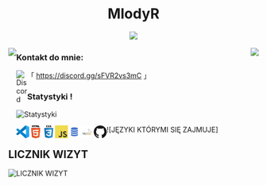 
<h1 align="center">MlodyR</h1>

<p align="center">
  <img src="https://readme-typing-svg.herokuapp.com/?center=true&vCenter=true&color=da3287&width=500&lines=+discord.gg/sFVR2vs3mC" />
</p>


<img align="left" height="200" src="https://media.giphy.com/media/YMkdLKfomkpDGNM9NB/giphy.gif"/>

<img align="right" height="100" src="https://media.giphy.com/media/YMkdLKfomkpDGNM9NB/giphy.gif"/>

### Kontakt do mnie: 

「 <img align="left" alt="Discord" width="22px" src="https://cdn.jsdelivr.net/npm/simple-icons@v3/icons/discord.svg" />https://discord.gg/sFVR2vs3mC 」
<br />


### Statystyki !
![Statystyki](https://github-readme-stats.vercel.app/api?username=MlodyR&count_private=true&show_icons=true?theme=buefy)


![JĘZYKI KTÓRYMI SIĘ ZAJMUJE]<img align="left" alt="Visual Studio Code" width="26px" src="https://raw.githubusercontent.com/github/explore/80688e429a7d4ef2fca1e82350fe8e3517d3494d/topics/visual-studio-code/visual-studio-code.png" />
<img align="left" alt="HTML5" width="26px" src="https://raw.githubusercontent.com/github/explore/80688e429a7d4ef2fca1e82350fe8e3517d3494d/topics/html/html.png" />
<img align="left" alt="CSS3" width="26px" src="https://raw.githubusercontent.com/github/explore/80688e429a7d4ef2fca1e82350fe8e3517d3494d/topics/css/css.png" />
<img align="left" alt="JavaScript" width="26px" src="https://raw.githubusercontent.com/github/explore/80688e429a7d4ef2fca1e82350fe8e3517d3494d/topics/javascript/javascript.png" />
<img align="left" alt="SQL" width="26px" src="https://raw.githubusercontent.com/github/explore/80688e429a7d4ef2fca1e82350fe8e3517d3494d/topics/sql/sql.png" />
<img align="left" alt="MySQL" width="26px" src="https://raw.githubusercontent.com/github/explore/80688e429a7d4ef2fca1e82350fe8e3517d3494d/topics/mysql/mysql.png" />
<img align="left" alt="GitHub" width="26px" src="https://raw.githubusercontent.com/github/explore/78df643247d429f6cc873026c0622819ad797942/topics/github/github.png" />

## LICZNIK WIZYT
![LICZNIK WIZYT](https://profile-counter.glitch.me/MlodyR/count.svg)

<br />
